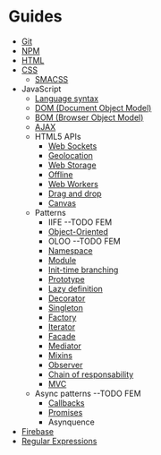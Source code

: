 # Guides

- [Git](Git/git.md)
- [NPM](npm/_npm.md)
- [HTML](HTML/_html.md)
- [CSS](CSS/_css.md)
    - [SMACSS](CSS/_smacss.md)
- JavaScript
    - [Language syntax](JavaScript/_syntax.md)
    - [DOM (Document Object Model)](JavaScript/_dom.md)
    - [BOM (Browser Object Model)](JavaScript/_bom.md)
    - [AJAX](JavaScript/_ajax.md)
    - HTML5 APIs
        - [Web Sockets](JavaScript/apis/_websockets.md)
        - [Geolocation](JavaScript/apis/_geolocation.md)
        - [Web Storage](JavaScript/apis/_storage.md)
        - [Offline](JavaScript/apis/_offline.md)
        - [Web Workers](JavaScript/apis/_webworker.md)
        - [Drag and drop](JavaScript/apis/_dragdrop.md)
        - [Canvas](JavaScript/apis/_canvas.md)
    - Patterns
        - IIFE --TODO FEM
        - [Object-Oriented](JavaScript/patterns/_oop.md)
        - OLOO --TODO FEM
        - [Namespace](JavaScript/patterns/_namespace.md)
        - [Module](JavaScript/patterns/_module.md)
        - [Init-time branching](JavaScript/patterns/_inittime.md)
        - [Prototype](JavaScript/patterns/_prototype.md)
        - [Lazy definition](JavaScript/patterns/_lazy.md)
        - [Decorator](JavaScript/patterns/_decorator.md)
        - [Singleton](JavaScript/patterns/_singleton.md)
        - [Factory](JavaScript/patterns/_factory.md)
        - [Iterator](JavaScript/patterns/_iterator.md)
        - [Facade](JavaScript/patterns/_facade.md)
        - [Mediator](JavaScript/patterns/_mediator.md)
        - [Mixins](JavaScript/patterns/_mixins.md)
        - [Observer](JavaScript/patterns/_observer.md)
        - [Chain of responsability](JavaScript/patterns/_chain.md)
        - [MVC](JavaScript/patterns/_mvc.md)
    - Async patterns --TODO FEM
        - [Callbacks](JavaScript/async/_callbacks.md)
        - [Promises](JavaScript/async/_promises.md)
        - Asynquence
- [Firebase](Firebase/firebase.md)
- [Regular Expressions](RegExp/_regexp.md)
